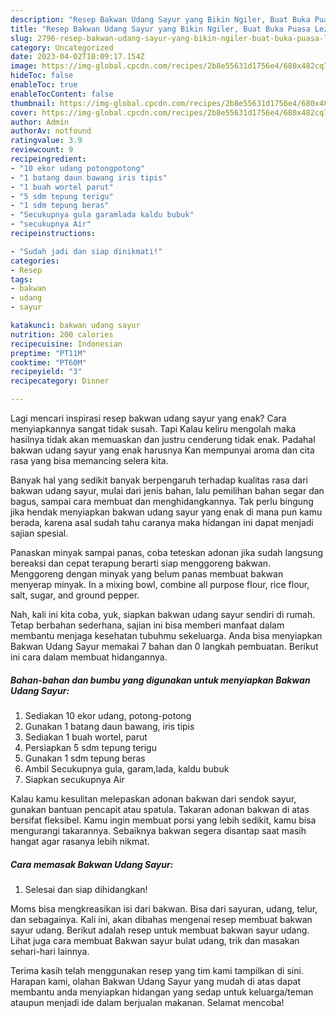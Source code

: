 ```yaml
---
description: "Resep Bakwan Udang Sayur yang Bikin Ngiler, Buat Buka Puasa Lezat"
title: "Resep Bakwan Udang Sayur yang Bikin Ngiler, Buat Buka Puasa Lezat"
slug: 2796-resep-bakwan-udang-sayur-yang-bikin-ngiler-buat-buka-puasa-lezat
category: Uncategorized
date: 2023-04-02T10:09:17.154Z
image: https://img-global.cpcdn.com/recipes/2b8e55631d1756e4/680x482cq70/bakwan-udang-sayur-foto-resep-utama.jpg
hideToc: false
enableToc: true
enableTocContent: false
thumbnail: https://img-global.cpcdn.com/recipes/2b8e55631d1756e4/680x482cq70/bakwan-udang-sayur-foto-resep-utama.jpg
cover: https://img-global.cpcdn.com/recipes/2b8e55631d1756e4/680x482cq70/bakwan-udang-sayur-foto-resep-utama.jpg
author: Admin
authorAv: notfound
ratingvalue: 3.9
reviewcount: 9
recipeingredient:
- "10 ekor udang potongpotong"
- "1 batang daun bawang iris tipis"
- "1 buah wortel parut"
- "5 sdm tepung terigu"
- "1 sdm tepung beras"
- "Secukupnya gula garamlada kaldu bubuk"
- "secukupnya Air"
recipeinstructions:

- "Sudah jadi dan siap dinikmati!"
categories:
- Resep
tags:
- bakwan
- udang
- sayur

katakunci: bakwan udang sayur 
nutrition: 200 calories
recipecuisine: Indonesian
preptime: "PT11M"
cooktime: "PT60M"
recipeyield: "3"
recipecategory: Dinner

---
```



Lagi mencari inspirasi resep bakwan udang sayur yang enak? Cara menyiapkannya sangat tidak susah. Tapi Kalau keliru mengolah maka hasilnya tidak akan memuaskan dan justru cenderung tidak enak. Padahal bakwan udang sayur yang enak harusnya Kan mempunyai aroma dan cita rasa yang bisa memancing selera kita.


Banyak hal yang sedikit banyak berpengaruh terhadap kualitas rasa dari bakwan udang sayur, mulai dari jenis bahan, lalu pemilihan bahan segar dan bagus, sampai cara membuat dan menghidangkannya. Tak perlu bingung jika hendak menyiapkan bakwan udang sayur yang enak di mana pun kamu berada, karena asal sudah tahu caranya maka hidangan ini dapat menjadi sajian spesial.

Panaskan minyak sampai panas, coba teteskan adonan jika sudah langsung bereaksi dan cepat terapung berarti siap menggoreng bakwan. Menggoreng dengan minyak yang belum panas membuat bakwan menyerap minyak. In a mixing bowl, combine all purpose flour, rice flour, salt, sugar, and ground pepper.


Nah, kali ini kita coba, yuk, siapkan bakwan udang sayur sendiri di rumah. Tetap berbahan sederhana, sajian ini bisa memberi manfaat dalam membantu menjaga kesehatan tubuhmu sekeluarga. Anda bisa menyiapkan Bakwan Udang Sayur memakai 7 bahan dan 0 langkah pembuatan. Berikut ini cara dalam membuat hidangannya.

<!--inarticleads1-->

##### Bahan-bahan dan bumbu yang digunakan untuk menyiapkan Bakwan Udang Sayur:

1. Sediakan 10 ekor udang, potong-potong
1. Gunakan 1 batang daun bawang, iris tipis
1. Sediakan 1 buah wortel, parut
1. Persiapkan 5 sdm tepung terigu
1. Gunakan 1 sdm tepung beras
1. Ambil Secukupnya gula, garam,lada, kaldu bubuk
1. Siapkan secukupnya Air


Kalau kamu kesulitan melepaskan adonan bakwan dari sendok sayur, gunakan bantuan pencapit atau spatula. Takaran adonan bakwan di atas bersifat fleksibel. Kamu ingin membuat porsi yang lebih sedikit, kamu bisa mengurangi takarannya. Sebaiknya bakwan segera disantap saat masih hangat agar rasanya lebih nikmat. 

<!--inarticleads2-->

##### Cara memasak Bakwan Udang Sayur:


1. Selesai dan siap dihidangkan!

Moms bisa mengkreasikan isi dari bakwan. Bisa dari sayuran, udang, telur, dan sebagainya. Kali ini, akan dibahas mengenai resep membuat bakwan sayur udang. Berikut adalah resep untuk membuat bakwan sayur udang. Lihat juga cara membuat Bakwan sayur bulat udang, trik dan masakan sehari-hari lainnya. 

Terima kasih telah menggunakan resep yang tim kami tampilkan di sini. Harapan kami, olahan Bakwan Udang Sayur yang mudah di atas dapat membantu anda menyiapkan hidangan yang sedap untuk keluarga/teman ataupun menjadi ide dalam berjualan makanan. Selamat mencoba!
